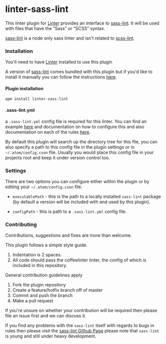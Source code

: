 # linter-sass-lint

This linter plugin for [Linter](https://github.com/AtomLinter/Linter) provides an interface to [sass-lint](https://github.com/sasstools/sass-lint). It will be used with files that have the “Sass” or “SCSS” syntax.

[sass-lint](https://github.com/sasstools/sass-lint) is a node only sass linter and isn't related to [scss-lint](https://github.com/brigade/scss-lint).

### Installation

You'll need to have [Linter](https://atom.io/packages/linter) installed to use this plugin

A version of [sass-lint](https://github.com/sasstools/sass-lint) comes bundled with this plugin but if you'd like to install it manually you can follow the instructions [here](https://github.com/sasstools/sass-lint).

#### Plugin installation

```
apm install linter-sass-lint
```

#### .sass-lint.yml

a `.sass-lint.yml` config file is required for this linter. You can find an example [here](https://github.com/sasstools/sass-lint/blob/master/lib/config/sass-lint.yml) and documentation on how to configure this and also documentation on each of the rules [here](https://github.com/sasstools/sass-lint/tree/develop/docs).

By default this plugin will search up the directory tree for this file, you can also specify a path to this config file in the plugin settings or in `~/.atom/config.cson` file. Usually you would place this config file in your projects root and keep it under version control too.

### Settings

There are two options you can configure either within the plugin or by editing your `~/.atom/config.cson` file.

* `executablePath` - this is the path to a locally installed `sass-lint` package (by default a version will be included with and used by this plugin).

* `configPath` - this is path to a `.sass-lint.yml` config file.

### Contributing

Contributions, suggestions and fixes are more than welcome.

This plugin follows a simple style guide.

1. Indentation is 2 spaces.
1. All code should pass the coffeelinter linter, the config of which is included in this repository.

General contribution guidelines apply

1. Fork the plugin repository
1. Create a feature/hotfix branch off of master
1. Commit and push the branch
1. Make a pull request

If you're unsure on whether your contribution will be required then please file an issue first and we can discuss it.

If you find any problems with the `sass-lint` itself with regards to bugs in rules then please visit the [sass-lint Github Page](https://github.com/sasstools/sass-lint) please note that `sass-lint` is young and still under heavy development.
